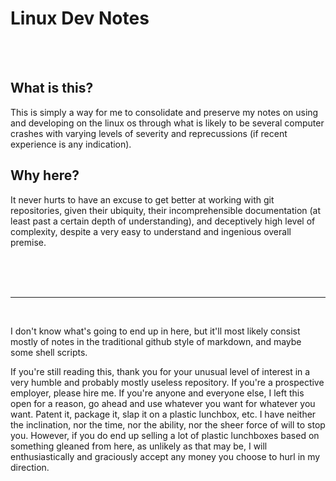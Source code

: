 # Linux Dev Notes

<br> 
<br>

## What is this?

This is simply a way for me to consolidate and preserve my notes on using and developing on the linux os through what is likely to be several computer crashes with varying levels of severity and reprecussions (if recent experience is any indication).

## Why here?

It never hurts to have an excuse to get better at working with git repositories, given their ubiquity, their incomprehensible documentation (at least past a certain depth of understanding), and deceptively high level of complexity, despite a very easy to understand and ingenious overall premise.

<br>
<br>
<br>

---

<br>

I don't know what's going to end up in here, but it'll most likely consist mostly of notes in the traditional github style of markdown, and maybe some shell scripts.

If you're still reading this, thank you for your unusual level of interest in a very humble and probably mostly useless repository. If you're a prospective employer, please hire me. 
If you're anyone and everyone else, I left this open for a reason, go ahead and use whatever you want for whatever you want. 
Patent it, package it, slap it on a plastic lunchbox, etc. I have neither the inclination, nor the time, nor the ability, nor the sheer force of will to stop you. However, if you do end up selling a lot of plastic lunchboxes based on something gleaned from here, as unlikely as that may be, I will enthusiastically and graciously accept any money you choose to hurl in my direction.


